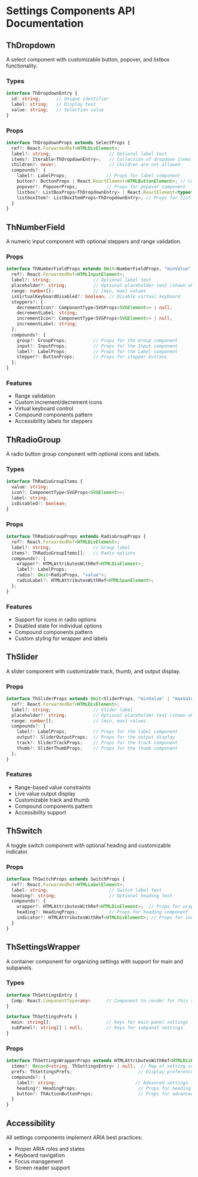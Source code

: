 # Settings Components API Documentation

## ThDropdown

A select component with customizable button, popover, and listbox functionality.

### Types

```typescript
interface ThDropdownEntry {
  id: string;      // Unique identifier
  label: string;   // Display text
  value: string;   // Selection value
}
```

### Props

```typescript
interface ThDropdownProps extends SelectProps {
  ref?: React.ForwardedRef<HTMLDivElement>;
  label?: string;                      // Optional label text
  items?: Iterable<ThDropdownEntry>;   // Collection of dropdown items
  children?: never;                    // Children are not allowed
  compounds?: {
    label?: LabelProps;               // Props for label component
    button?: ButtonProps | React.ReactElement<HTMLButtonElement>; // Custom button
    popover?: PopoverProps;           // Props for popover component
    listbox?: ListBoxProps<ThDropdownEntry> | React.ReactElement<typeof ListBox | HTMLDivElement>;
    listboxItem?: ListBoxItemProps<ThDropdownEntry>; // Props for list items
  }
}
```

## ThNumberField

A numeric input component with optional steppers and range validation.

### Props

```typescript
interface ThNumberFieldProps extends Omit<NumberFieldProps, "minValue" | "maxValue" | "decrementAriaLabel" | "incrementAriaLabel"> {
  ref?: React.ForwardedRef<HTMLInputElement>;
  label?: string;                // Optional label text
  placeholder?: string;          // Optional placeholder text (shown when value is undefined)
  range: number[];               // [min, max] values
  isVirtualKeyboardDisabled?: boolean; // Disable virtual keyboard
  steppers?: {
    decrementIcon?: ComponentType<SVGProps<SVGElement>> | null;
    decrementLabel: string;
    incrementIcon?: ComponentType<SVGProps<SVGElement>> | null;
    incrementLabel: string;
  };
  compounds?: {
    group?: GroupProps;          // Props for the Group component
    input?: InputProps;          // Props for the Input component
    label?: LabelProps;          // Props for the Label component
    stepper?: ButtonProps;       // Props for stepper buttons
  };
}
```

### Features

- Range validation
- Custom increment/decrement icons
- Virtual keyboard control
- Compound components pattern
- Accessibility labels for steppers

## ThRadioGroup

A radio button group component with optional icons and labels.

### Types

```typescript
interface ThRadioGroupItems {
  value: string;
  icon?: ComponentType<SVGProps<SVGElement>>;
  label: string;
  isDisabled?: boolean;
}
```

### Props

```typescript
interface ThRadioGroupProps extends RadioGroupProps {
  ref?: React.ForwardedRef<HTMLDivElement>;
  label?: string;                // Group label
  items?: ThRadioGroupItems[];   // Radio options
  compounds?: {
    wrapper?: HTMLAttributesWithRef<HTMLDivElement>;
    label?: LabelProps;
    radio?: Omit<RadioProps, "value">;
    radioLabel?: HTMLAttributesWithRef<HTMLSpanElement>;
  };
}
```

### Features

- Support for icons in radio options
- Disabled state for individual options
- Compound components pattern
- Custom styling for wrapper and labels

## ThSlider

A slider component with customizable track, thumb, and output display.

### Props

```typescript
interface ThSliderProps extends Omit<SliderProps, "minValue" | "maxValue"> {
  ref?: React.ForwardedRef<HTMLDivElement>;
  label?: string;                // Slider label
  placeholder?: string;          // Optional placeholder text (shown when value is undefined)
  range: number[];               // [min, max] values
  compounds?: {
    label?: LabelProps;          // Props for the label component
    output?: SliderOutputProps;  // Props for the output display
    track?: SliderTrackProps;    // Props for the track component
    thumb?: SliderThumbProps;    // Props for the thumb component
  };
}
```

### Features

- Range-based value constraints
- Live value output display
- Customizable track and thumb
- Compound components pattern
- Accessibility support

## ThSwitch

A toggle switch component with optional heading and customizable indicator.

### Props

```typescript
interface ThSwitchProps extends SwitchProps {
  ref?: React.ForwardedRef<HTMLLabelElement>;
  label: string;                       // Switch label text
  heading?: string;                    // Optional heading text
  compounds?: {
    wrapper?: HTMLAttributesWithRef<HTMLDivElement>;  // Props for wrapper div
    heading?: HeadingProps;            // Props for heading component
    indicator?: HTMLAttributesWithRef<HTMLDivElement>; // Props for indicator
  }
}
```

## ThSettingsWrapper

A container component for organizing settings with support for main and subpanels.

### Types

```typescript
interface ThSettingsEntry {
  Comp: React.ComponentType<any>      // Component to render for this setting
}

interface ThSettingsPrefs {
  main: string[];                     // Keys for main panel settings
  subPanel?: string[] | null;         // Keys for subpanel settings
}
```

### Props

```typescript
interface ThSettingsWrapperProps extends HTMLAttributesWithRef<HTMLDivElement> {
  items?: Record<string, ThSettingsEntry> | null;  // Map of setting components
  prefs: ThSettingsPrefs;                         // Display preferences
  compounds?: {
    label?: string;                              // Advanced settings label
    heading?: HeadingProps;                       // Props for heading
    button?: ThActionButtonProps;                 // Props for advanced settings button
  }
}
```

## Accessibility

All settings components implement ARIA best practices:

- Proper ARIA roles and states
- Keyboard navigation
- Focus management
- Screen reader support